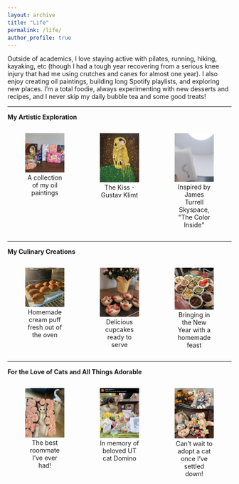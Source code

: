 ```yaml
---
layout: archive
title: "Life"
permalink: /life/
author_profile: true
---
```

Outside of academics, I love staying active with pilates, running, hiking, kayaking, etc (though I had a tough year recovering from a serious knee injury that had me using crutches and canes for almost one year). I also enjoy creating oil paintings, building long Spotify playlists, and exploring new places. I’m a total foodie, always experimenting with new desserts and recipes, and I never skip my daily bubble tea and some good treats!

---

**My Artistic Exploration**
<div style="display: flex; justify-content: space-between;">
  <figure style="width: 28%; text-align: center;">
    <img src="/images/draw1.jpg" alt="Oil Painting 1" style="width: 100%; height: auto;">
    <figcaption>A collection of my oil paintings</figcaption>
  </figure>
  <figure style="width: 28%; text-align: center;">
    <img src="/images/draw2.jpg" alt="Oil Painting 2" style="width: 100%; height: auto;">
    <figcaption>The Kiss - Gustav Klimt</figcaption>
  </figure>
  <figure style="width: 28%; text-align: center;">
    <img src="/images/draw3.jpg" alt="Oil Painting 3" style="width: 100%; height: auto;">
    <figcaption>Inspired by James Turrell Skyspace, "The Color Inside"</figcaption>
  </figure>
</div>

---

**My Culinary Creations**

<div style="display: flex; justify-content: space-between;">
  <figure style="width: 28%; text-align: center;">
    <img src="/images/bake1.jpg" alt="Baking & Cooking 1" style="width: 100%; height: auto;">
    <figcaption>Homemade cream puff fresh out of the oven</figcaption>
  </figure>
  <figure style="width: 28%; text-align: center;">
    <img src="/images/bake2.jpg" alt="Baking & Cooking 2" style="width: 100%; height: auto;">
    <figcaption>Delicious cupcakes ready to serve</figcaption>
  </figure>
    <figure style="width: 28%; text-align: center;">
    <img src="/images/bake3.jpg" alt="Baking & Cooking 3" style="width: 100%; height: auto;">
    <figcaption>Bringing in the New Year with a homemade feast</figcaption>
  </figure>
</div>

---

**For the Love of Cats and All Things Adorable**

<div style="display: flex; justify-content: space-between;">
  <figure style="width: 28%; text-align: center;">
    <img src="/images/cat1.jpg" alt="Cat 1" style="width: 100%; height: auto;">
    <figcaption>The best roommate I’ve ever had!</figcaption>
  </figure>
  <figure style="width: 28%; text-align: center;">
    <img src="/images/cat2.jpg" alt="Cat 2" style="width: 100%; height: auto;">
    <figcaption>In memory of beloved UT cat Domino</figcaption>
  </figure>
  <figure style="width: 28%; text-align: center;">
    <img src="/images/cat3.jpg" alt="Cat 3" style="width: 100%; height: auto;">
    <figcaption>Can’t wait to adopt a cat once I’ve settled down!</figcaption>
  </figure>
</div>
